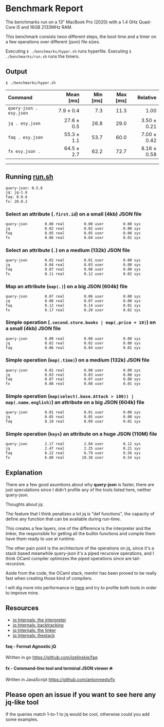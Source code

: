 # Benchmark Report
The benchmarks run on a 13" MacBook Pro (2020) with a 1.4 GHz Quad-Core i5 and 16GB 2133MHz RAM.

This benchmark consists twoo different steps, the boot time and a timer on a few operations over different (json) file sizes.

Executing `$ ./benchmarks/hyper.sh` runs hyperfile.
Executing `$ ./benchmarks/run.sh` runs the timers.

## Output

`$ ./benchmarks/hyper.sh`

| Command | Mean [ms] | Min [ms] | Max [ms] | Relative |
|:---|---:|---:|---:|---:|
| `query-json . esy.json` | 7.9 ± 0.4 | 7.3 | 11.3 | 1.00 |
| `jq . esy.json` | 27.6 ± 0.5 | 26.8 | 29.0 | 3.50 ± 0.21 |
| `faq . esy.json` | 55.3 ± 1.1 | 53.7 | 60.0 | 7.00 ± 0.42 |
| `fx esy.json .` | 64.5 ± 2.7 | 62.2 | 72.7 | 8.16 ± 0.58 |

---

## Running [run.sh](./run.sh)

```bash
query-json: 0.5.8
jq: jq-1.6
faq: 0.0.6
fx: 20.0.2
```

### Select an attribute (`.first.id`) on a small (4kb) JSON file
```bash
query-json        0.00 real         0.00 user         0.00 sys
jq                0.02 real         0.02 user         0.00 sys
faq               0.05 real         0.05 user         0.00 sys
fx                0.06 real         0.04 user         0.01 sys
```

### Select an attribute (`.`) on a medium (132k) JSON file
```bash
query-json        0.02 real         0.01 user         0.00 sys
jq                0.04 real         0.03 user         0.00 sys
faq               0.07 real         0.08 user         0.00 sys
fx                0.11 real         0.12 user         0.02 sys
```
### Map an attribute (`map(.)`) on a big JSON (604k) file
```bash
query-json        0.07 real         0.06 user         0.00 sys
jq                0.08 real         0.07 user         0.00 sys
faq               0.12 real         0.14 user         0.01 sys
fx                0.17 real         0.20 user         0.02 sys
```

### Simple operation (`.second.store.books | map(.price + 10)`) on a small (4kb) JSON file
```bash
query-json        0.00 real         0.00 user         0.00 sys
jq                0.02 real         0.02 user         0.00 sys
faq               0.06 real         0.04 user         0.01 sys
```

### Simple operation (`map(.time)`) on a medium (132k) JSON file
```bash
query-json        0.01 real         0.00 user         0.00 sys
jq                0.03 real         0.03 user         0.00 sys
faq               0.07 real         0.07 user         0.00 sys
fx                0.08 real         0.08 user         0.01 sys
```

### Simple operation (`map(select(.base.Attack > 100)) | map(.name.english)`) an attribute on a big JSON (604k) file
```bash
query-json        0.01 real         0.01 user         0.00 sys
jq                0.05 real         0.05 user         0.00 sys
faq               0.10 real         0.09 user         0.01 sys
```

### Simple operation (`keys`) an attribute on a huge JSON (110M) file
```bash
query-json        2.17 real         2.04 user         0.12 sys
jq                2.47 real         2.25 user         0.21 sys
faq               6.22 real         6.79 user         0.56 sys
fx                6.80 real        10.38 user         0.54 sys
```

## Explanation

There are a few good asumtions about why **query-json** is faster, there are just speculations since I didn't profile any of the tools listed here, neither query-json.

Thoughts about jq:

The feature that I think penalizes a lot jq is "def functions", the capacity of define any function that can be available during run-time.

This creates a few layers, one of the difference is the interpreter and the linker, the responsible for getting all the builtin functions and compile them have them ready to use at runtime.

The other pain point is the architecture of the operations on jq, since it's a stack based meanwhile query-json it's a piped recursive operations, and I think OCaml compiler optimizes the piped operations since are tail-recursive.

Aside from the code, the OCaml stack, menhir has been proved to be really fast when creating those kind of compilers.

I will dig more into performance in [here](https://github.com/davesnx/query-json/issues/7) and try to profile both tools in order to improve mine.

## Resources
- [jq Internals: the interpreter](https://github.com/stedolan/jq/wiki/Internals:-the-interpreter)
- [jq Internals: backtracking](https://github.com/stedolan/jq/wiki/Internals:-backtracking)
- [jq Internals: the linker](https://github.com/stedolan/jq/wiki/Internals:-the-linker)
- [jq Internals: thestack](https://github.com/stedolan/jq/wiki/Internals:-the-stack)

#### faq - Format Agnostic jQ
Written in go
https://github.com/jzelinskie/faq

#### fx - Command-line tool and terminal JSON viewer 🔥
Written in JavaScript
https://github.com/antonmedv/fx

## Please open an issue if you want to see here any jq-like tool
If the queries match 1-to-1 to jq would be cool, otherwise could you add some examples.